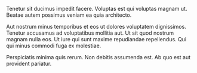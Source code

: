 Tenetur sit ducimus impedit facere. Voluptas est qui voluptas magnam ut. Beatae autem possimus veniam ea quia architecto.
 Aut nostrum minus temporibus et eos ut dolores voluptatem dignissimos. Tenetur accusamus ad voluptatibus mollitia aut. Ut sit quod nostrum magnam nulla eos. Ut iure qui sunt maxime repudiandae repellendus. Qui qui minus commodi fuga ex molestiae.
 Perspiciatis minima quis rerum. Non debitis assumenda est. Ab quo est aut provident pariatur.